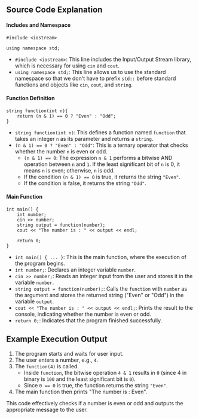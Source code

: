 ## Source Code Explanation
#### Includes and Namespace

```#include <iostream>```

```using namespace std;``` 

-   `#include <iostream>`: This line includes the Input/Output Stream library, which is necessary for using `cin` and `cout`.
-   `using namespace std;`: This line allows us to use the standard namespace so that we don't have to prefix `std::` before standard functions and objects like `cin`, `cout`, and `string`.

#### Function Definition

```
string function(int n){
    return (n & 1) == 0 ? "Even" : "Odd";
}
``` 

-   `string function(int n)`: This defines a function named `function` that takes an integer `n` as its parameter and returns a `string`.
-   `(n & 1) == 0 ? "Even" : "Odd"`: This is a ternary operator that checks whether the number `n` is even or odd.
    -   `(n & 1) == 0`: The expression `n & 1` performs a bitwise AND operation between `n` and `1`. If the least significant bit of `n` is 0, it means `n` is even; otherwise, `n` is odd.
    -   If the condition `(n & 1) == 0` is true, it returns the string `"Even"`.
    -   If the condition is false, it returns the string `"Odd"`.

#### Main Function

```
int main() {
    int number;
    cin >> number;
    string output = function(number);
    cout << "The number is : " << output << endl;

    return 0;
}
``` 

-   `int main() { ... }`: This is the main function, where the execution of the program begins.
-   `int number;`: Declares an integer variable `number`.
-   `cin >> number;`: Reads an integer input from the user and stores it in the variable `number`.
-   `string output = function(number);`: Calls the `function` with `number` as the argument and stores the returned string ("Even" or "Odd") in the variable `output`.
-   `cout << "The number is : " << output << endl;`: Prints the result to the console, indicating whether the number is even or odd.
-   `return 0;`: Indicates that the program finished successfully.

## Example Execution Output

1.  The program starts and waits for user input.
2.  The user enters a number, e.g., `4`.
3.  The `function(4)` is called.
    -   Inside `function`, the bitwise operation `4 & 1` results in `0` (since 4 in binary is `100` and the least significant bit is `0`).
    -   Since `0 == 0` is true, the function returns the string `"Even"`.
4.  The main function then prints "The number is : Even".

This code effectively checks if a number is even or odd and outputs the appropriate message to the user.
